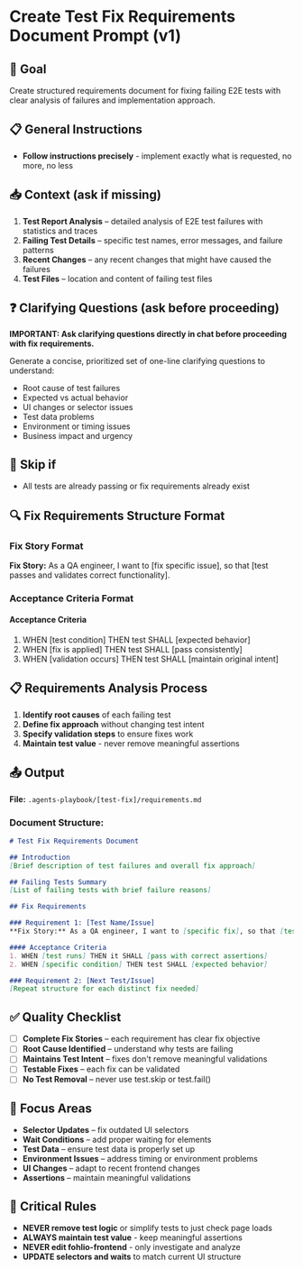 # Create Test Fix Requirements Document Prompt (v1)

## 🎯 Goal
Create structured requirements document for fixing failing E2E tests with clear analysis of failures and implementation approach.

## 📋 General Instructions
- **Follow instructions precisely** - implement exactly what is requested, no more, no less

## 📥 Context (ask if missing)
1. **Test Report Analysis** – detailed analysis of E2E test failures with statistics and traces
2. **Failing Test Details** – specific test names, error messages, and failure patterns
3. **Recent Changes** – any recent changes that might have caused the failures
4. **Test Files** – location and content of failing test files

## ❓ Clarifying Questions (ask before proceeding)
**IMPORTANT: Ask clarifying questions directly in chat before proceeding with fix requirements.**

Generate a concise, prioritized set of one-line clarifying questions to understand:
- Root cause of test failures
- Expected vs actual behavior
- UI changes or selector issues
- Test data problems
- Environment or timing issues
- Business impact and urgency

## 🚦 Skip if
- All tests are already passing or fix requirements already exist

## 🔍 Fix Requirements Structure Format

### Fix Story Format
**Fix Story:** As a QA engineer, I want to [fix specific issue], so that [test passes and validates correct functionality].

### Acceptance Criteria Format
#### Acceptance Criteria
1. WHEN [test condition] THEN test SHALL [expected behavior]
2. WHEN [fix is applied] THEN test SHALL [pass consistently]
3. WHEN [validation occurs] THEN test SHALL [maintain original intent]

## 📋 Requirements Analysis Process
1. **Identify root causes** of each failing test
2. **Define fix approach** without changing test intent
3. **Specify validation steps** to ensure fixes work
4. **Maintain test value** - never remove meaningful assertions

## 📤 Output
**File:** `.agents-playbook/[test-fix]/requirements.md`

### Document Structure:
```markdown
# Test Fix Requirements Document

## Introduction
[Brief description of test failures and overall fix approach]

## Failing Tests Summary
[List of failing tests with brief failure reasons]

## Fix Requirements

### Requirement 1: [Test Name/Issue]
**Fix Story:** As a QA engineer, I want to [specific fix], so that [test outcome].

#### Acceptance Criteria
1. WHEN [test runs] THEN it SHALL [pass with correct assertions]
2. WHEN [specific condition] THEN test SHALL [expected behavior]

### Requirement 2: [Next Test/Issue]
[Repeat structure for each distinct fix needed]
```

## ✅ Quality Checklist
- [ ] **Complete Fix Stories** – each requirement has clear fix objective
- [ ] **Root Cause Identified** – understand why tests are failing
- [ ] **Maintains Test Intent** – fixes don't remove meaningful validations
- [ ] **Testable Fixes** – each fix can be validated
- [ ] **No Test Removal** – never use test.skip or test.fail()

## 🎯 Focus Areas
- **Selector Updates** – fix outdated UI selectors
- **Wait Conditions** – add proper waiting for elements
- **Test Data** – ensure test data is properly set up
- **Environment Issues** – address timing or environment problems
- **UI Changes** – adapt to recent frontend changes
- **Assertions** – maintain meaningful validations

## 🔄 Critical Rules
- **NEVER remove test logic** or simplify tests to just check page loads
- **ALWAYS maintain test value** - keep meaningful assertions
- **NEVER edit fohlio-frontend** - only investigate and analyze
- **UPDATE selectors and waits** to match current UI structure
